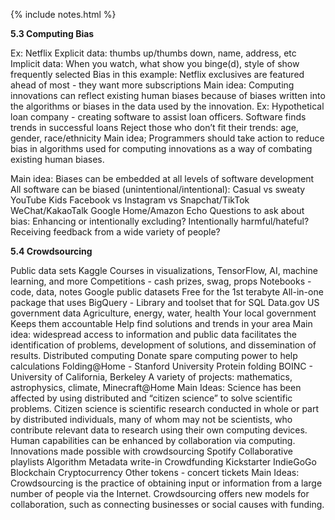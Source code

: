 {% include notes.html %}

**5.3 Computing Bias**

Ex: Netflix
Explicit data: thumbs up/thumbs down, name, address, etc
Implicit data: When you watch, what show you binge(d), style of show frequently selected
Bias in this example: Netflix exclusives are featured ahead of most - they want more subscriptions
Main idea: Computing innovations can reflect existing human biases because of biases written into the algorithms or biases in the data used by the innovation.
Ex: Hypothetical loan company - creating software to assist loan officers. Software finds trends in successful loans
Reject those who don’t fit their trends: age, gender, race/ethnicity
Main idea; Programmers should take action to reduce bias in algorithms used for computing innovations as a way of combating existing human biases.

Main idea: Biases can be embedded at all levels of software development
All software can be biased (unintentional/intentional):
Casual vs sweaty
YouTube Kids
Facebook vs Instagram vs Snapchat/TikTok
WeChat/KakaoTalk
Google Home/Amazon Echo
Questions to ask about bias:
Enhancing or intentionally excluding? 
Intentionally harmful/hateful?
Receiving feedback from a wide variety of people?

**5.4 Crowdsourcing**

Public data sets
Kaggle
Courses in visualizations, TensorFlow, AI, machine learning, and more
Competitions - cash prizes, swag, props
Notebooks - code, data, notes
Google public datasets
Free for the 1st terabyte
All-in-one package that uses BigQuery - Library and toolset that for SQL
Data.gov
US government data
Agriculture, energy, water, health
Your local government
Keeps them accountable
Help find solutions and trends in your area
Main idea: widespread access to information and public data facilitates the identification of problems, development of solutions, and dissemination of results.
Distributed computing
Donate spare computing power to help calculations
Folding@Home - Stanford University
Protein folding
BOINC - University of California, Berkeley
A variety of projects: mathematics, astrophysics, climate, Minecraft@Home
Main Ideas:
Science has been affected by using distributed and “citizen science” to solve scientific problems.
Citizen science is scientific research conducted in whole or part by distributed individuals, many of whom may not be scientists, who contribute relevant data to research using their own computing devices.
Human capabilities can be enhanced by collaboration via computing.
Innovations made possible with crowdsourcing
Spotify
Collaborative playlists
Algorithm
Metadata write-in
Crowdfunding
Kickstarter
IndieGoGo
Blockchain
Cryptocurrency
Other tokens - concert tickets
Main Ideas:
Crowdsourcing is the practice of obtaining input or information from a large number of people via the Internet.
Crowdsourcing offers new models for collaboration, such as connecting businesses or social causes with funding.
